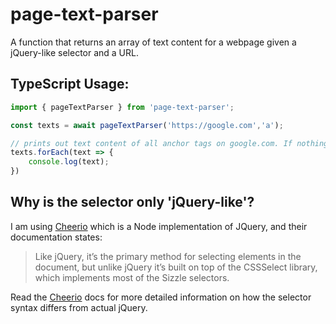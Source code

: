 # page-text-parser

A function that returns an array of text content for a webpage given a jQuery-like selector and a URL.

## TypeScript Usage:

```typescript
import { pageTextParser } from 'page-text-parser';

const texts = await pageTextParser('https://google.com','a');

// prints out text content of all anchor tags on google.com. If nothing was found or there was an error with website retrieval, texts will be an empty array.
texts.forEach(text => {
    console.log(text);
})
```

## Why is the selector only 'jQuery-like'?

I am using [Cheerio](https://cheerio.js.org/) which is a Node implementation of JQuery, and their documentation states:

> Like jQuery, it’s the primary method for selecting elements in the document, but unlike jQuery it’s built on top of the CSSSelect library, which implements most of the Sizzle selectors.

Read the [Cheerio](https://cheerio.js.org/) docs for more detailed information on how the selector syntax differs from actual jQuery.